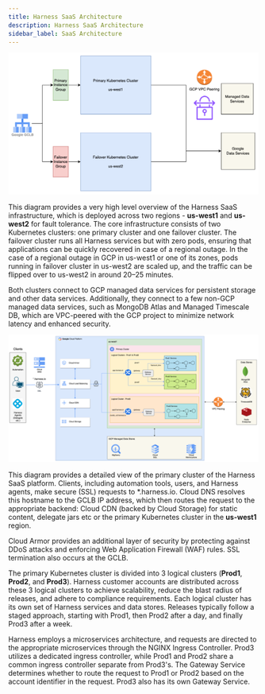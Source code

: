 ```yaml
---
title: Harness SaaS Architecture
description: Harness SaaS Architecture
sidebar_label: SaaS Architecture
---
```


![](./static/harness_saas_high_level_architecture.png)

This diagram provides a very high level overview of the Harness SaaS infrastructure, which is deployed across two regions - **us-west1** and **us-west2** for fault tolerance. The core infrastructure consists of two Kubernetes clusters: one primary cluster and one failover cluster. The failover cluster runs all Harness services but with zero pods, ensuring that applications can be quickly recovered in case of a regional outage. In the case of a regional outage in GCP in us-west1 or one of its zones, pods running in failover cluster in us-west2 are scaled up, and the traffic can be flipped over to us-west2 in around 20–25 minutes. 

Both clusters connect to GCP managed data services for persistent storage and other data services. Additionally, they connect to a few non-GCP managed data services, such as MongoDB Atlas and Managed Timescale DB, which are VPC-peered with the GCP project to minimize network latency and enhanced security.


![](./static/harness_saas_primary_cluster_architecture.png)

This diagram provides a detailed view of the primary cluster of the Harness SaaS platform. Clients, including automation tools, users, and Harness agents, make secure (SSL) requests to *.harness.io. Cloud DNS resolves this hostname to the GCLB IP address, which then routes the request to the appropriate backend: Cloud CDN (backed by Cloud Storage) for static content, delegate jars etc or the primary Kubernetes cluster in the **us-west1** region.
	
Cloud Armor provides an additional layer of security by protecting against DDoS attacks and enforcing Web Application Firewall (WAF) rules. SSL termination also occurs at the GCLB.

The primary Kubernetes cluster is divided into 3 logical clusters (**Prod1**, **Prod2**, and **Prod3**). Harness customer accounts are distributed across these 3 logical clusters to achieve scalability, reduce the blast radius of releases, and adhere to compliance requirements. Each logical cluster has its own set of Harness services and data stores. Releases typically follow a staged approach, starting with Prod1, then Prod2 after a day, and finally Prod3 after a week.
	
Harness employs a microservices architecture, and requests are directed to the appropriate microservices through the NGINX Ingress Controller. Prod3 utilizes a dedicated ingress controller, while Prod1 and Prod2 share a common ingress controller separate from Prod3's. The Gateway Service determines whether to route the request to Prod1 or Prod2 based on the account identifier in the request. Prod3 also has its own Gateway Service.
